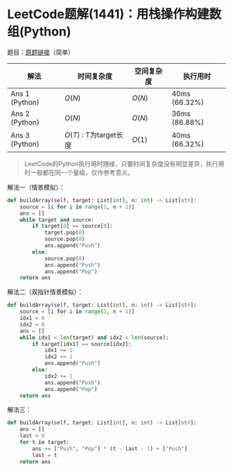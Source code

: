 # LeetCode题解(1441)：用栈操作构建数组(Python)

题目：[原题链接](https://leetcode-cn.com/problems/build-an-array-with-stack-operations/)（简单）

| 解法           | 时间复杂度             | 空间复杂度 | 执行用时      |
| -------------- | ---------------------- | ---------- | ------------- |
| Ans 1 (Python) | $O(N)$                 | $O(N)$     | 40ms (66.32%) |
| Ans 2 (Python) | $O(N)$                 | $O(N)$     | 36ms (86.88%) |
| Ans 3 (Python) | $O(T)$ : T为target长度 | $O(1)$     | 40ms (66.32%) |

>  LeetCode的Python执行用时随缘，只要时间复杂度没有明显差异，执行用时一般都在同一个量级，仅作参考意义。

解法一（情景模拟）：

```python
def buildArray(self, target: List[int], n: int) -> List[str]:
    source = [i for i in range(1, n + 1)]
    ans = []
    while target and source:
        if target[0] == source[0]:
            target.pop(0)
            source.pop(0)
            ans.append("Push")
        else:
            source.pop(0)
            ans.append("Push")
            ans.append("Pop")
    return ans
```

解法二（双指针情景模拟）：

```python
def buildArray(self, target: List[int], n: int) -> List[str]:
    source = [i for i in range(1, n + 1)]
    idx1 = 0
    idx2 = 0
    ans = []
    while idx1 < len(target) and idx2 < len(source):
        if target[idx1] == source[idx2]:
            idx1 += 1
            idx2 += 1
            ans.append("Push")
        else:
            idx2 += 1
            ans.append("Push")
            ans.append("Pop")
    return ans
```

解法三：

```python
def buildArray(self, target: List[int], n: int) -> List[str]:
    ans = []
    last = 0
    for t in target:
        ans += ["Push", "Pop"] * (t - last - 1) + ["Push"]
        last = t
    return ans
```